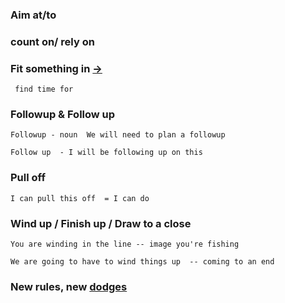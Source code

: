 

### Aim at/to

### count on/ rely on

### Fit something in   [->](https://www.collinsdictionary.com/dictionary/english-thesaurus/fit-something-or-someone-in)
``` find time for```


### Followup & Follow up
```
Followup - noun  We will need to plan a followup

Follow up  - I will be following up on this
```

### Pull off
```
I can pull this off  = I can do

```

### Wind up / Finish up  / Draw to a close
```
You are winding in the line -- image you're fishing

We are going to have to wind things up  -- coming to an end

```


### New rules, new [dodges](https://www.collinsdictionary.com/dictionary/english-thesaurus/dodge)
